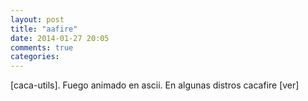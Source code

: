 ```yaml
---
layout: post
title: "aafire"
date: 2014-01-27 20:05
comments: true
categories: 
---
```

[caca-utils]. Fuego animado en ascii. En algunas distros cacafire [ver]


